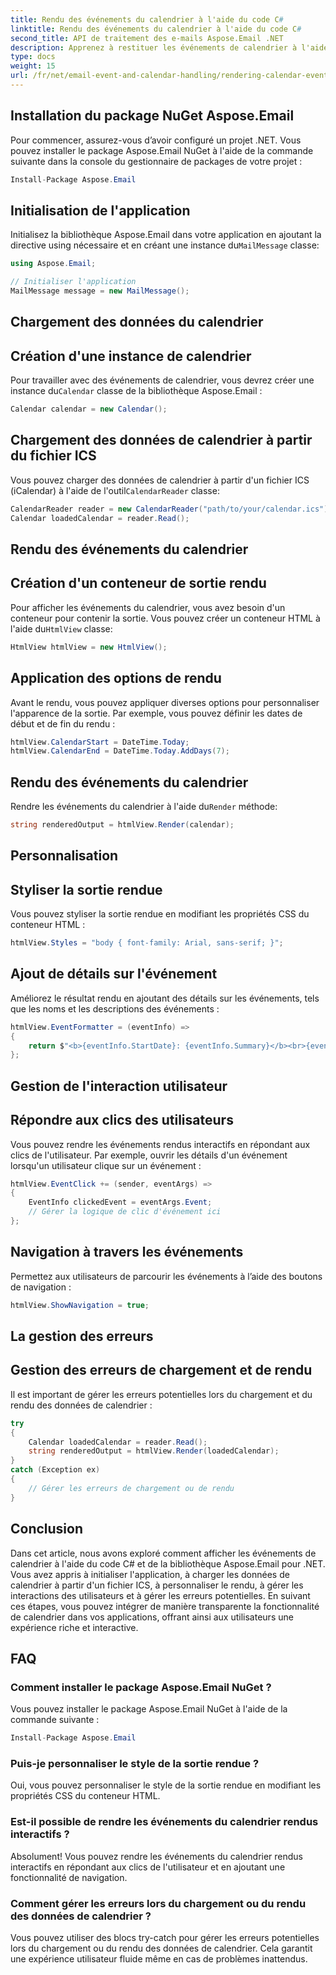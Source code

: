 ```yaml
---
title: Rendu des événements du calendrier à l'aide du code C#
linktitle: Rendu des événements du calendrier à l'aide du code C#
second_title: API de traitement des e-mails Aspose.Email .NET
description: Apprenez à restituer les événements de calendrier à l'aide de C# et Aspose.Email pour .NET. Créez facilement des horaires interactifs.
type: docs
weight: 15
url: /fr/net/email-event-and-calendar-handling/rendering-calendar-events-using-csharp-code/
---
```


## Installation du package NuGet Aspose.Email

Pour commencer, assurez-vous d’avoir configuré un projet .NET. Vous pouvez installer le package Aspose.Email NuGet à l'aide de la commande suivante dans la console du gestionnaire de packages de votre projet :

```csharp
Install-Package Aspose.Email
```

## Initialisation de l'application

 Initialisez la bibliothèque Aspose.Email dans votre application en ajoutant la directive using nécessaire et en créant une instance du`MailMessage` classe:

```csharp
using Aspose.Email;

// Initialiser l'application
MailMessage message = new MailMessage();
```

## Chargement des données du calendrier

## Création d'une instance de calendrier

 Pour travailler avec des événements de calendrier, vous devrez créer une instance du`Calendar` classe de la bibliothèque Aspose.Email :

```csharp
Calendar calendar = new Calendar();
```

## Chargement des données de calendrier à partir du fichier ICS

 Vous pouvez charger des données de calendrier à partir d'un fichier ICS (iCalendar) à l'aide de l'outil`CalendarReader` classe:

```csharp
CalendarReader reader = new CalendarReader("path/to/your/calendar.ics");
Calendar loadedCalendar = reader.Read();
```

## Rendu des événements du calendrier

## Création d'un conteneur de sortie rendu

Pour afficher les événements du calendrier, vous avez besoin d'un conteneur pour contenir la sortie. Vous pouvez créer un conteneur HTML à l'aide du`HtmlView` classe:

```csharp
HtmlView htmlView = new HtmlView();
```

## Application des options de rendu

Avant le rendu, vous pouvez appliquer diverses options pour personnaliser l'apparence de la sortie. Par exemple, vous pouvez définir les dates de début et de fin du rendu :

```csharp
htmlView.CalendarStart = DateTime.Today;
htmlView.CalendarEnd = DateTime.Today.AddDays(7);
```

## Rendu des événements du calendrier

 Rendre les événements du calendrier à l'aide du`Render` méthode:

```csharp
string renderedOutput = htmlView.Render(calendar);
```

## Personnalisation

## Styliser la sortie rendue

Vous pouvez styliser la sortie rendue en modifiant les propriétés CSS du conteneur HTML :

```csharp
htmlView.Styles = "body { font-family: Arial, sans-serif; }";
```

## Ajout de détails sur l'événement

Améliorez le résultat rendu en ajoutant des détails sur les événements, tels que les noms et les descriptions des événements :

```csharp
htmlView.EventFormatter = (eventInfo) =>
{
    return $"<b>{eventInfo.StartDate}: {eventInfo.Summary}</b><br>{eventInfo.Description}<br><br>";
};
```

## Gestion de l'interaction utilisateur

## Répondre aux clics des utilisateurs

Vous pouvez rendre les événements rendus interactifs en répondant aux clics de l'utilisateur. Par exemple, ouvrir les détails d'un événement lorsqu'un utilisateur clique sur un événement :

```csharp
htmlView.EventClick += (sender, eventArgs) =>
{
    EventInfo clickedEvent = eventArgs.Event;
    // Gérer la logique de clic d'événement ici
};
```

## Navigation à travers les événements

Permettez aux utilisateurs de parcourir les événements à l’aide des boutons de navigation :

```csharp
htmlView.ShowNavigation = true;
```

## La gestion des erreurs

## Gestion des erreurs de chargement et de rendu

Il est important de gérer les erreurs potentielles lors du chargement et du rendu des données de calendrier :

```csharp
try
{
    Calendar loadedCalendar = reader.Read();
    string renderedOutput = htmlView.Render(loadedCalendar);
}
catch (Exception ex)
{
    // Gérer les erreurs de chargement ou de rendu
}
```

## Conclusion

Dans cet article, nous avons exploré comment afficher les événements de calendrier à l'aide du code C# et de la bibliothèque Aspose.Email pour .NET. Vous avez appris à initialiser l'application, à charger les données de calendrier à partir d'un fichier ICS, à personnaliser le rendu, à gérer les interactions des utilisateurs et à gérer les erreurs potentielles. En suivant ces étapes, vous pouvez intégrer de manière transparente la fonctionnalité de calendrier dans vos applications, offrant ainsi aux utilisateurs une expérience riche et interactive.

## FAQ

### Comment installer le package Aspose.Email NuGet ?

Vous pouvez installer le package Aspose.Email NuGet à l'aide de la commande suivante :
```csharp
Install-Package Aspose.Email
```

### Puis-je personnaliser le style de la sortie rendue ?

Oui, vous pouvez personnaliser le style de la sortie rendue en modifiant les propriétés CSS du conteneur HTML.

### Est-il possible de rendre les événements du calendrier rendus interactifs ?

Absolument! Vous pouvez rendre les événements du calendrier rendus interactifs en répondant aux clics de l'utilisateur et en ajoutant une fonctionnalité de navigation.

### Comment gérer les erreurs lors du chargement ou du rendu des données de calendrier ?

Vous pouvez utiliser des blocs try-catch pour gérer les erreurs potentielles lors du chargement ou du rendu des données de calendrier. Cela garantit une expérience utilisateur fluide même en cas de problèmes inattendus.